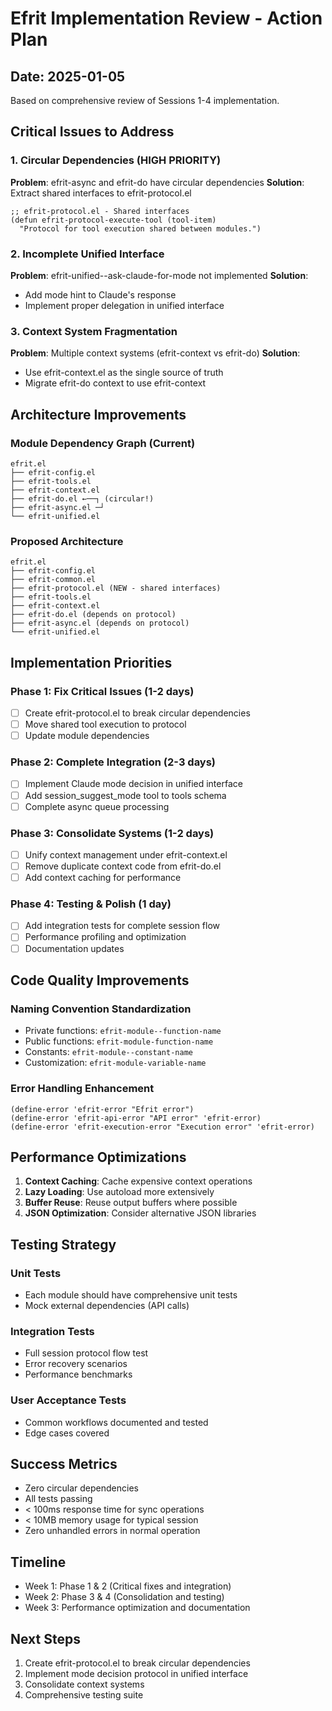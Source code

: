 # Efrit Implementation Review - Action Plan

## Date: 2025-01-05

Based on comprehensive review of Sessions 1-4 implementation.

## Critical Issues to Address

### 1. Circular Dependencies (HIGH PRIORITY)
**Problem**: efrit-async and efrit-do have circular dependencies
**Solution**: Extract shared interfaces to efrit-protocol.el

```elisp
;; efrit-protocol.el - Shared interfaces
(defun efrit-protocol-execute-tool (tool-item)
  "Protocol for tool execution shared between modules.")
```

### 2. Incomplete Unified Interface
**Problem**: efrit-unified--ask-claude-for-mode not implemented
**Solution**: 
- Add mode hint to Claude's response
- Implement proper delegation in unified interface

### 3. Context System Fragmentation
**Problem**: Multiple context systems (efrit-context vs efrit-do)
**Solution**: 
- Use efrit-context.el as the single source of truth
- Migrate efrit-do context to use efrit-context

## Architecture Improvements

### Module Dependency Graph (Current)
```
efrit.el
├── efrit-config.el
├── efrit-tools.el
├── efrit-context.el
├── efrit-do.el ←──┐ (circular!)
├── efrit-async.el ─┘
└── efrit-unified.el
```

### Proposed Architecture
```
efrit.el
├── efrit-config.el
├── efrit-common.el
├── efrit-protocol.el (NEW - shared interfaces)
├── efrit-tools.el
├── efrit-context.el
├── efrit-do.el (depends on protocol)
├── efrit-async.el (depends on protocol)
└── efrit-unified.el
```

## Implementation Priorities

### Phase 1: Fix Critical Issues (1-2 days)
- [ ] Create efrit-protocol.el to break circular dependencies
- [ ] Move shared tool execution to protocol
- [ ] Update module dependencies

### Phase 2: Complete Integration (2-3 days)
- [ ] Implement Claude mode decision in unified interface
- [ ] Add session_suggest_mode tool to tools schema
- [ ] Complete async queue processing

### Phase 3: Consolidate Systems (1-2 days)
- [ ] Unify context management under efrit-context.el
- [ ] Remove duplicate context code from efrit-do.el
- [ ] Add context caching for performance

### Phase 4: Testing & Polish (1 day)
- [ ] Add integration tests for complete session flow
- [ ] Performance profiling and optimization
- [ ] Documentation updates

## Code Quality Improvements

### Naming Convention Standardization
- Private functions: `efrit-module--function-name`
- Public functions: `efrit-module-function-name`
- Constants: `efrit-module--constant-name`
- Customization: `efrit-module-variable-name`

### Error Handling Enhancement
```elisp
(define-error 'efrit-error "Efrit error")
(define-error 'efrit-api-error "API error" 'efrit-error)
(define-error 'efrit-execution-error "Execution error" 'efrit-error)
```

## Performance Optimizations

1. **Context Caching**: Cache expensive context operations
2. **Lazy Loading**: Use autoload more extensively
3. **Buffer Reuse**: Reuse output buffers where possible
4. **JSON Optimization**: Consider alternative JSON libraries

## Testing Strategy

### Unit Tests
- Each module should have comprehensive unit tests
- Mock external dependencies (API calls)

### Integration Tests
- Full session protocol flow test
- Error recovery scenarios
- Performance benchmarks

### User Acceptance Tests
- Common workflows documented and tested
- Edge cases covered

## Success Metrics

- Zero circular dependencies
- All tests passing
- < 100ms response time for sync operations
- < 10MB memory usage for typical session
- Zero unhandled errors in normal operation

## Timeline

- Week 1: Phase 1 & 2 (Critical fixes and integration)
- Week 2: Phase 3 & 4 (Consolidation and testing)
- Week 3: Performance optimization and documentation

## Next Steps

1. Create efrit-protocol.el to break circular dependencies
2. Implement mode decision protocol in unified interface
3. Consolidate context systems
4. Comprehensive testing suite